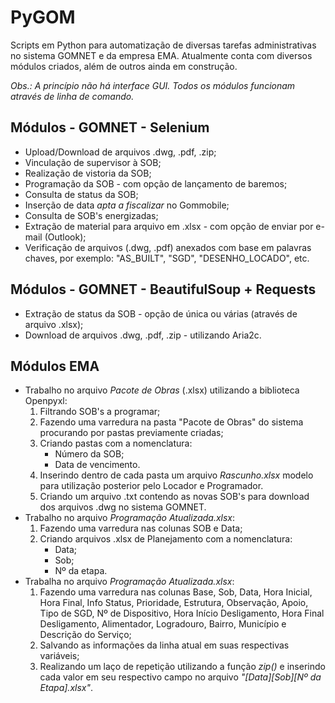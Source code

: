 # PyGOM
Scripts em Python para automatização de diversas tarefas administrativas no sistema GOMNET e da empresa EMA. Atualmente conta com diversos módulos criados, além de outros ainda em construção.

*Obs.: A princípio não há interface GUI. Todos os módulos funcionam através de linha de comando.*

## Módulos - GOMNET - Selenium
 - Upload/Download de arquivos .dwg, .pdf, .zip;
 - Vinculação de supervisor à SOB;
 - Realização de vistoria da SOB;
 - Programação da SOB - com opção de lançamento de baremos;
 - Consulta de status da SOB;
 - Inserção de data *apta a fiscalizar* no Gommobile;
 - Consulta de SOB's energizadas;
 - Extração de material para arquivo em .xlsx - com opção de enviar por e-mail (Outlook);
 - Verificação de arquivos (.dwg, .pdf) anexados com base em palavras chaves, por exemplo: "AS_BUILT", "SGD", "DESENHO_LOCADO", etc.

## Módulos - GOMNET - BeautifulSoup + Requests
- Extração de status da SOB - opção de única ou várias (através de arquivo .xlsx);
- Download de arquivos .dwg, .pdf, .zip - utilizando Aria2c.  

## Módulos EMA
- Trabalho no arquivo *Pacote de Obras* (.xlsx) utilizando a biblioteca Openpyxl:
	1. Filtrando SOB's a programar;
	2. Fazendo uma varredura na pasta "Pacote de Obras" do sistema procurando por pastas previamente criadas;
	3. Criando pastas com a nomenclatura:
		- Número da SOB;
		- Data de vencimento.
	4. Inserindo dentro de cada pasta um arquivo *Rascunho.xlsx* modelo para utilização posterior pelo Locador e Programador.
	5. Criando um arquivo .txt contendo as novas SOB's para download dos arquivos .dwg no sistema GOMNET.
- Trabalho no arquivo *Programação Atualizada.xlsx*:
	1. Fazendo uma varredura nas colunas SOB e Data;
	2. Criando arquivos .xlsx de Planejamento com a nomenclatura:
		- Data;
		- Sob;
		- Nº da etapa.
- Trabalha no arquivo *Programação Atualizada.xlsx*:
	1. Fazendo uma varredura nas colunas Base, Sob, Data, Hora Inicial, Hora Final, Info Status, Prioridade, Estrutura, Observação, Apoio, Tipo de SGD, Nº de Dispositivo, Hora Início Desligamento, Hora Final Desligamento, Alimentador, Logradouro, Bairro, Município e Descrição do Serviço;
	2. Salvando as informações da linha atual em suas respectivas variáveis;
	3. Realizando um laço de repetição utilizando a função *zip()* e inserindo cada valor em seu respectivo campo no arquivo *"[Data][Sob][Nº da Etapa].xlsx"*.
